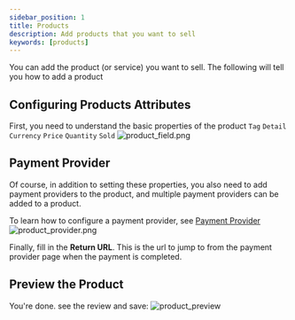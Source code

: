 ```yaml
---
sidebar_position: 1
title: Products
description: Add products that you want to sell
keywords: [products]
---
```


You can add the product (or service) you want to sell. The following will tell you how to add a product

## Configuring Products Attributes
First, you need to understand the basic properties of the product
`Tag`
`Detail`
`Currency`
`Price`
`Quantity`
`Sold`
![product_field.png](/img/products/product_field.png)

## Payment Provider
Of course, in addition to setting these properties, you also need to add payment providers to the product,
and multiple payment providers can be added to a product.

To learn how to configure a payment provider, see [Payment Provider](/docs/provider/payment/Alipay)
![product_provider.png](/img/products/product_provider.png)

Finally, fill in the **Return URL**. This is the url to jump to from the payment provider page when the payment
is completed.

## Preview the Product
You're done. see the review and save:
![product_preview](/img/products/product_preview.png)




